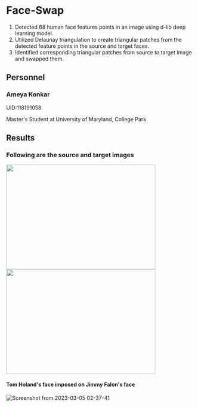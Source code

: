 # Face-Swap

1. Detected 68 human face features points in an image using d-lib deep learning model. 
2. Utilized Delaunay triangulation to create triangular patches from the detected feature points in the source and target faces.
3. Identified corresponding triangular patches from source to target image and swapped them. 

## Personnel
### Ameya Konkar 

UID:118191058

Master's Student at University of Maryland, College Park

## Results
### Following are the source and target images
<p float="center">
  <img src="https://user-images.githubusercontent.com/78075049/222947875-5c8f03a2-ab70-4916-9fe0-86cefe2cbadd.png" width="400" height="280">
  <img src="https://user-images.githubusercontent.com/78075049/222948000-0a81bf0b-93ba-4e1d-891f-09f730aadfb5.png" width="400" height="280">
</p>

#### Tom Holand's face imposed on Jimmy Falon's face

![Screenshot from 2023-03-05 02-37-41](https://user-images.githubusercontent.com/78075049/222948221-9bab1cb8-09e8-4192-b732-4c3b321b7ccf.png)
